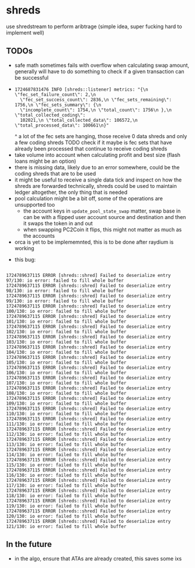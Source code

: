 # shreds

use shredstream to perform aribtrage (simple idea, super fucking hard to
implement well)

## TODOs

- safe math sometimes fails with overflow when calculating swap amount, generally will have to
  do something to check if a given transaction can be successful
- ```
  1724687831476 INFO [shreds::listener] metrics: "{\n \"fec_set_failure_count\": 2,\n
    \"fec_set_success_count\": 2836,\n \"fec_sets_remaining\": 1756,\n \"fec_sets_summary\": {\n
    \"incomplete_count\": 1754,\n \"total_count\": 1756\n },\n \"total_collected_coding\":
    102021,\n \"total_collected_data\": 106572,\n \"total_processed_data\": 100661\n}"
  ```
  ^ a lot of the fec sets are hanging, those receive 0 data shreds and only a few coding shreds TODO check if it maybe is fec sets that have already been processed that continue to receive coding shreds
- take volume into account when calculating profit and best size (flash loans might be an
  option)
- there is missing data, likely due to an error somewhere, could be the coding shreds that are
  to be used
- it might be useful to receive a single data tick and inspect on how the shreds are forwarded
  technically, shreds could be used to maintain ledger altogether, the only thing that is needed
- pool calculation might be a bit off, some of the operations are unsupported too
  - the account keys in `update_pool_state_swap` matter, swap base in can be
    with a flipped user account source
    and destination and then it swaps the token in and out
  * when swapping PC2Coin it flips, this might not matter as much as the accounts
- orca is yet to be implememnted, this is to be done after raydium is working

* this bug:

```

1724789637115 ERROR [shreds::shred] Failed to deserialize entry 97/130: io error: failed to fill whole buffer
1724789637115 ERROR [shreds::shred] Failed to deserialize entry 98/130: io error: failed to fill whole buffer
1724789637115 ERROR [shreds::shred] Failed to deserialize entry 99/130: io error: failed to fill whole buffer
1724789637115 ERROR [shreds::shred] Failed to deserialize entry 100/130: io error: failed to fill whole buffer
1724789637115 ERROR [shreds::shred] Failed to deserialize entry 101/130: io error: failed to fill whole buffer
1724789637115 ERROR [shreds::shred] Failed to deserialize entry 102/130: io error: failed to fill whole buffer
1724789637115 ERROR [shreds::shred] Failed to deserialize entry 103/130: io error: failed to fill whole buffer
1724789637115 ERROR [shreds::shred] Failed to deserialize entry 104/130: io error: failed to fill whole buffer
1724789637115 ERROR [shreds::shred] Failed to deserialize entry 105/130: io error: failed to fill whole buffer
1724789637115 ERROR [shreds::shred] Failed to deserialize entry 106/130: io error: failed to fill whole buffer
1724789637115 ERROR [shreds::shred] Failed to deserialize entry 107/130: io error: failed to fill whole buffer
1724789637115 ERROR [shreds::shred] Failed to deserialize entry 108/130: io error: failed to fill whole buffer
1724789637115 ERROR [shreds::shred] Failed to deserialize entry 109/130: io error: failed to fill whole buffer
1724789637115 ERROR [shreds::shred] Failed to deserialize entry 110/130: io error: failed to fill whole buffer
1724789637115 ERROR [shreds::shred] Failed to deserialize entry 111/130: io error: failed to fill whole buffer
1724789637115 ERROR [shreds::shred] Failed to deserialize entry 112/130: io error: failed to fill whole buffer
1724789637115 ERROR [shreds::shred] Failed to deserialize entry 113/130: io error: failed to fill whole buffer
1724789637115 ERROR [shreds::shred] Failed to deserialize entry 114/130: io error: failed to fill whole buffer
1724789637115 ERROR [shreds::shred] Failed to deserialize entry 115/130: io error: failed to fill whole buffer
1724789637115 ERROR [shreds::shred] Failed to deserialize entry 116/130: io error: failed to fill whole buffer
1724789637115 ERROR [shreds::shred] Failed to deserialize entry 117/130: io error: failed to fill whole buffer
1724789637115 ERROR [shreds::shred] Failed to deserialize entry 118/130: io error: failed to fill whole buffer
1724789637115 ERROR [shreds::shred] Failed to deserialize entry 119/130: io error: failed to fill whole buffer
1724789637115 ERROR [shreds::shred] Failed to deserialize entry 120/130: io error: failed to fill whole buffer
1724789637115 ERROR [shreds::shred] Failed to deserialize entry 121/130: io error: failed to fill whole buffer

```

## In the future

- in the algo, ensure that ATAs are already created, this saves some ixs

```

```
